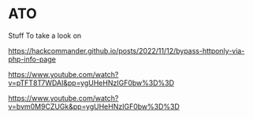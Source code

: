 # ATO

Stuff To take a look on

https://hackcommander.github.io/posts/2022/11/12/bypass-httponly-via-php-info-page

https://www.youtube.com/watch?v=pTFT8T7WDAI&pp=ygUHeHNzIGF0bw%3D%3D

https://www.youtube.com/watch?v=bvm0M9CZUGk&pp=ygUHeHNzIGF0bw%3D%3D

